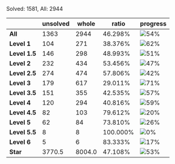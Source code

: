 Solved: 1581, All: 2944

| |unsolved|whole|ratio|progress|
|----|----|----|----|----|
|**All**| 1363 | 2944 | 46.298%| ![54%](https://progress-bar.xyz/54?title=All) |
|**Level 1**| 104 | 271 | 38.376%| ![62%](https://progress-bar.xyz/62?title=All) |
|**Level 1.5**| 146 | 298 | 48.993%| ![51%](https://progress-bar.xyz/51?title=All) |
|**Level 2**| 232 | 434 | 53.456%| ![47%](https://progress-bar.xyz/47?title=All) |
|**Level 2.5**| 274 | 474 | 57.806%| ![42%](https://progress-bar.xyz/42?title=All) |
|**Level 3**| 179 | 617 | 29.011%| ![71%](https://progress-bar.xyz/71?title=All) |
|**Level 3.5**| 151 | 355 | 42.535%| ![57%](https://progress-bar.xyz/57?title=All) |
|**Level 4**| 120 | 294 | 40.816%| ![59%](https://progress-bar.xyz/59?title=All) |
|**Level 4.5**| 82 | 103 | 79.612%| ![20%](https://progress-bar.xyz/20?title=All) |
|**Level 5**| 62 | 84 | 73.810%| ![26%](https://progress-bar.xyz/26?title=All) |
|**Level 5.5**| 8 | 8 | 100.000%| ![0%](https://progress-bar.xyz/0?title=All) |
|**Level 6**| 5 | 6 | 83.333%| ![17%](https://progress-bar.xyz/17?title=All) |
|**Star**|3770.5 | 8004.0 |47.108%| ![53%](https://progress-bar.xyz/53?title=All) |
